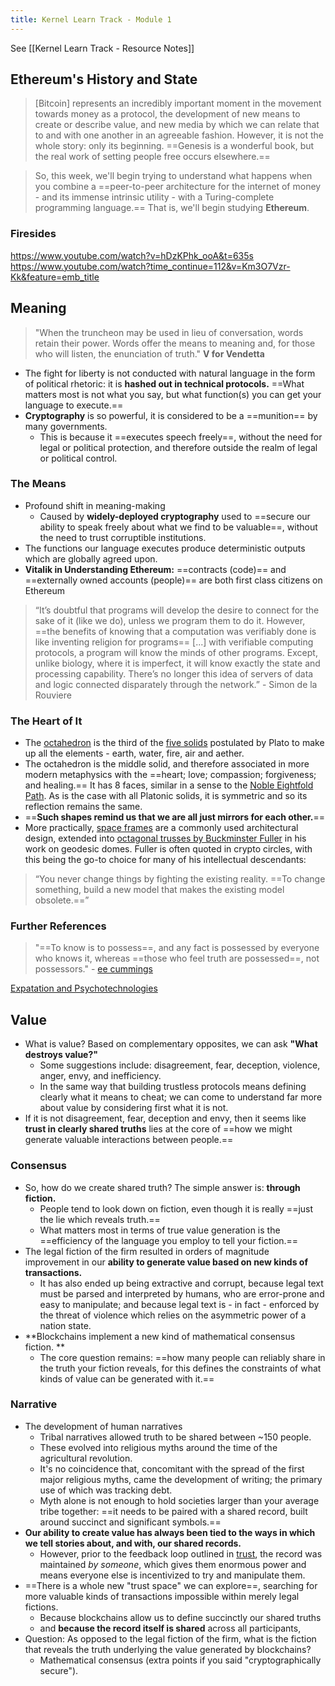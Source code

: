 ```yaml
---
title: Kernel Learn Track - Module 1
---
```

See [[Kernel Learn Track - Resource Notes]]
## Ethereum's History and State
>  [Bitcoin] represents an incredibly important moment in the movement towards money as a protocol, the development of new means to create or describe value, and new media by which we can relate that to and with one another in an agreeable fashion. However, it is not the whole story: only its beginning. ==Genesis is a wonderful book, but the real work of setting people free occurs elsewhere.==

> So, this week, we'll begin trying to understand what happens when you combine a ==peer-to-peer architecture for the internet of money - and its immense intrinsic utility - with a Turing-complete programming language.== That is, we'll begin studying **Ethereum**.

### Firesides
https://www.youtube.com/watch?v=hDzKPhk_ooA&t=635s
https://www.youtube.com/watch?time_continue=112&v=Km3O7Vzr-Kk&feature=emb_title

## Meaning
> "When the truncheon may be used
in lieu of conversation,
words retain their power.
Words offer the means to meaning and,
for those who will listen,
the enunciation of truth."
**V for Vendetta**

+ The fight for liberty is not conducted with natural language in the form of political rhetoric: it is **hashed out in technical protocols.** ==What matters most is not what you say, but what function(s) you can get your language to execute.==
+ **Cryptography** is so powerful, it is considered to be a ==munition== by many governments. 
	+ This is because it ==executes speech freely==, without the need for legal or political protection, and therefore outside the realm of legal or political control.

### The Means
+ Profound shift in meaning-making
	+ Caused by **widely-deployed cryptography** used to ==secure our ability to speak freely about what we find to be valuable==, without the need to trust corruptible institutions.
+ The functions our language executes produce deterministic outputs which are globally agreed upon.
+ **Vitalik  in Understanding Ethereum:** ==contracts (code)== and ==externally owned accounts (people)== are both first class citizens on Ethereum

> “It’s doubtful that programs will develop the desire to connect for the sake of it (like we do), unless we program them to do it. However, ==the benefits of knowing that a computation was verifiably done is like inventing religion for programs== [...] with verifiable computing protocols, a program will know the minds of other programs. Except, unlike biology, where it is imperfect, it will know exactly the state and processing capability. There’s no longer this idea of servers of data and logic connected disparately through the network.” - Simon de la Rouviere

### The Heart of It
+ The [octahedron](https://en.wikipedia.org/wiki/Octahedron) is the third of the [five solids](https://en.wikipedia.org/wiki/Platonic_solid) postulated by Plato to make up all the elements - earth, water, fire, air and aether. 
+ The octahedron is the middle solid, and therefore associated in more modern metaphysics with the ==heart; love; compassion; forgiveness; and healing.== It has 8 faces, similar in a sense to the [Noble Eightfold Path](https://en.wikipedia.org/wiki/Noble_Eightfold_Path). As is the case with all Platonic solids, it is symmetric and so its reflection remains the same.
+ ==**Such shapes remind us that we are all just mirrors for each other.**==
+ More practically, [space frames](https://en.wikipedia.org/wiki/Space_frame) are a commonly used architectural design, extended into [octagonal trusses by Buckminster Fuller](https://tinyurl.com/mister-fuller) in his work on geodesic domes. Fuller is often quoted in crypto circles, with this being the go-to choice for many of his intellectual descendants:
> “You never change things by fighting the existing reality. ==To change something, build a new model that makes the existing model obsolete.==”

### Further References
> "==To know is to possess==, and any fact is possessed by everyone who knows it, whereas ==those who feel truth are possessed==, not possessors."  - [ee cummings](https://www.youtube.com/watch?v=kffo3pxNO7c)

[Expatation and Psychotechnologies](https://www.youtube.com/watch?v=54l8_ewcOlY&list=PLND1JCRq8Vuh3f0P5qjrSdb5eC1ZfZwWJ)

## Value
+ What is value? Based on complementary opposites, we can ask **"What destroys value?"**
	+ Some suggestions include: disagreement, fear, deception, violence, anger, envy, and inefficiency.
	+ In the same way that building trustless protocols means defining clearly what it means to cheat; we can come to understand far more about value by considering first what it is not.
+ If it is not disagreement, fear, deception and envy, then it seems like **trust in clearly shared truths** lies at the core of ==how we might generate valuable interactions between people.==

### Consensus
+ So, how do we create shared truth? The simple answer is: **through fiction.**
	+ People tend to look down on fiction, even though it is really ==just the lie which reveals truth.==
	+ What matters most in terms of true value generation is the ==efficiency of the language you employ to tell your fiction.==
+ The legal fiction of the firm resulted in orders of magnitude improvement in our **ability to generate value based on new kinds of transactions.**
	+ It has also ended up being extractive and corrupt, because legal text must be parsed and interpreted by humans, who are error-prone and easy to manipulate; and because legal text is - in fact - enforced by the threat of violence which relies on the asymmetric power of a nation state.
+ **Blockchains implement a new kind of mathematical consensus fiction. **
	+ The core question remains: ==how many people can reliably share in the truth your fiction reveals, for this defines the constraints of what kinds of value can be generated with it.==

### Narrative
+ The development of human narratives
	+ Tribal narratives allowed truth to be shared between ~150 people. 
	+ These evolved into religious myths around the time of the agricultural revolution. 
	+ It's no coincidence that, concomitant with the spread of the first major religious myths, came the development of writing; the primary use of which was tracking debt. 
	+ Myth alone is not enough to hold societies larger than your average tribe together: ==it needs to be paired with a shared record, built around succinct and significant symbols.==
+ **Our ability to create value has always been tied to the ways in which we tell stories about, and with, our shared records.**
	+ However, prior to the feedback loop outlined in [trust](https://kernel.community/en/learn/module-0/trust), the record was maintained *by someone*, which gives them enormous power and means everyone else is incentivized to try and manipulate them.
+ ==There is a whole new "trust space" we can explore==, searching for more valuable kinds of transactions impossible within merely legal fictions.
	+ Because blockchains allow us to define succinctly our shared truths
	+ and **because the record itself is shared** across all participants, 
+ Question: As opposed to the legal fiction of the firm, what is the fiction that reveals the truth underlying the value generated by blockchains?
	+ Mathematical consensus (extra points if you said "cryptographically secure").
